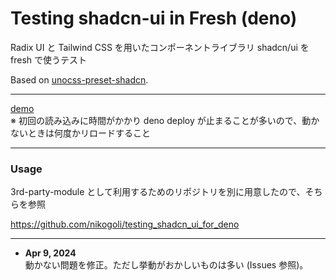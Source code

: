 # Testing shadcn-ui in Fresh (deno)

Radix UI と Tailwind CSS を用いたコンポーネントライブラリ shadcn/ui を fresh で使うテスト

Based on [unocss-preset-shadcn](https://github.com/fisand/unocss-preset-shadcn).

--------------

[demo](https://testing-shadcn-ui-in-fresh.deno.dev/) <br>
※ 初回の読み込みに時間がかかり deno deploy が止まることが多いので、動かないときは何度かリロードすること

--------------
### Usage

3rd-party-module として利用するためのリポジトリを別に用意したので、そちらを参照

https://github.com/nikogoli/testing_shadcn_ui_for_deno

--------------

- **Apr 9, 2024**<br>
  動かない問題を修正。ただし挙動がおかしいものは多い (Issues 参照)。
